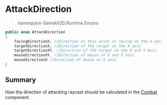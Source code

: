 # AttackDirection
> namespace Gamekit2D.Runtime.Enums

```csharp
public enum AttackDirection
{
    facingDirectionX, //Direction of this actor is facing on the X axis
    targetDirectionX, //Direction of the target on the X axis
    targetDirectionXY, //Direction of the target on the X and Y Axis
    mouseDirectionXY, //Direction of mouse on X and Y axis
    mouseDirectionX //Direction of mouse on X axis
}
```

## Summary
How the direction of attacking raycast should be calculated in the [Combat](../Actor/Combat.md) component.